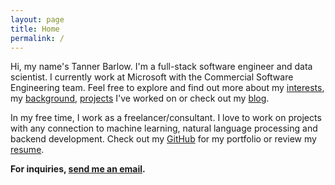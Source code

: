 ```yaml
---
layout: page
title: Home
permalink: /
---
```

Hi, my name's Tanner Barlow. I'm a full-stack software engineer and data scientist. I currently work at Microsoft with the Commercial Software Engineering team. Feel free to explore and find out more about my [interests](/interests/), my [background](/experience/), [projects](/projects/) I've worked on or check out my [blog](/blog/).

In my free time, I work as a freelancer/consultant. I love to work on projects with any connection to machine learning, natural language processing and backend development. Check out my [GitHub](https://github.com/tbarlow12) for my portfolio or review my [resume](/resources/documents/tannerbarlow.resume.pdf). 

**For inquiries, [send me an email](mailto:tanner.barlow@outlook.com?subject=Freelance%20Inquiry).**

